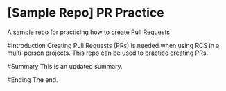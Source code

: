 # [Sample Repo] PR Practice
A sample repo for practicing how to create Pull Requests

#Introduction
Creating Pull Requests (PRs) is needed when using RCS in a multi-person projects.
This repo can be used to practice creating PRs.

#Summary
This is an updated summary.

#Ending
The end.